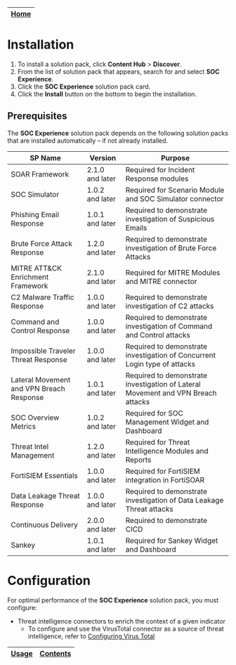 | [Home](../README.md) |
|----------------------|
# Installation

1. To install a solution pack, click **Content Hub** > **Discover**.   
2. From the list of solution pack that appears, search for and select **SOC Experience**.    
3. Click the **SOC Experience** solution pack card.   
4. Click the **Install** button on the bottom to begin the installation.

## Prerequisites

The **SOC Experience** solution pack depends on the following solution packs that are installed automatically &ndash; if not already installed.

| SP Name                                  | Version         | Purpose                                                                          |
|------------------------------------------|-----------------|----------------------------------------------------------------------------------|
| SOAR Framework                           | 2.1.0 and later | Required for Incident Response modules                                           |
| SOC Simulator                            | 1.0.2 and later | Required for Scenario Module and SOC Simulator connector                         |
| Phishing Email Response                  | 1.0.1 and later | Required to demonstrate investigation of Suspicious Emails                       |
| Brute Force Attack Response              | 1.2.0 and later | Required to demonstrate investigation of Brute Force Attacks                     |
| MITRE ATT&CK Enrichment Framework        | 2.1.0 and later | Required for MITRE Modules and MITRE connector                                   |
| C2 Malware Traffic Response              | 1.0.0 and later | Required to demonstrate investigation of C2 attacks                              |
| Command and Control Response             | 1.0.0 and later | Required to demonstrate investigation of Command and Control attacks             |
| Impossible Traveler Threat Response      | 1.0.0 and later | Required to demonstrate investigation of Concurrent Login type of attacks        |
| Lateral Movement and VPN Breach Response | 1.0.1 and later | Required to demonstrate investigation of Lateral Movement and VPN Breach attacks |
| SOC Overview Metrics                     | 1.0.2 and later | Required for SOC Management Widget and Dashboard                                 |
| Threat Intel Management                  | 1.2.0 and later | Required for Threat Intelligence Modules and Reports                             |
| FortiSIEM Essentials                     | 1.0.0 and later | Required for FortiSIEM integration in FortiSOAR                                  |
| Data Leakage Threat Response             | 1.0.0 and later | Required to demonstrate investigation of Data Leakage Threat attacks             |
| Continuous Delivery                      | 2.0.0 and later | Required to demonstrate CICD                                                     |
| Sankey                                   | 1.0.1 and later | Required for Sankey Widget and Dashboard                                         |

# Configuration

For optimal performance of the **SOC Experience** solution pack, you must configure:

- Threat intelligence connectors to enrich the context of a given indicator
    - To configure and use the VirusTotal connector as a source of threat intelligence, refer to [Configuring Virus Total](https://docs.fortinet.com/document/fortisoar/2.1.0/virustotal/166/virustotal-v2-1-0#Configuration_parameters)

| [Usage](./usage.md) | [Contents](./contents.md) |
|---------------------|---------------------------|